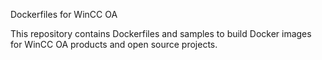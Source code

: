 Dockerfiles for WinCC OA

This repository contains Dockerfiles and samples to build Docker images for WinCC OA products and open source projects.
